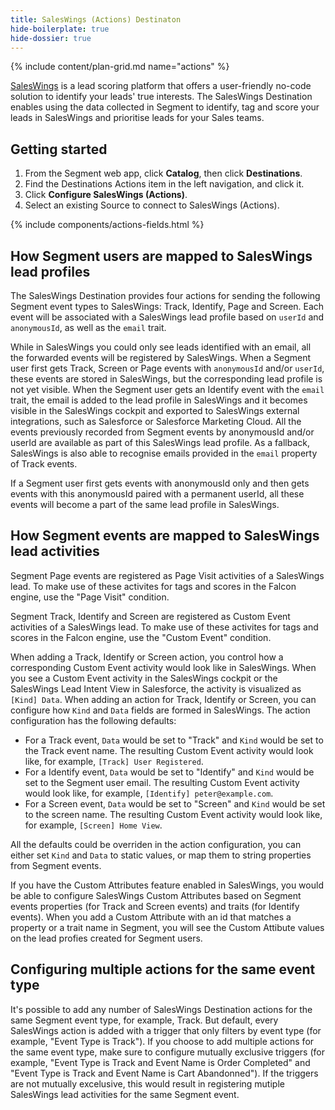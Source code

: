 ```yaml
---
title: SalesWings (Actions) Destinaton
hide-boilerplate: true
hide-dossier: true
---
```


{% include content/plan-grid.md name="actions" %}

[SalesWings](https://www.saleswingsapp.com/) is a lead scoring platform that offers a user-friendly no-code solution to identify your leads' 
true interests. The SalesWings Destination enables using the data collected in Segment to identify, tag and score your leads in SalesWings and prioritise leads for your Sales teams.

## Getting started

1. From the Segment web app, click **Catalog**, then click **Destinations**.
2. Find the Destinations Actions item in the left navigation, and click it.
3. Click **Configure SalesWings (Actions)**.
4. Select an existing Source to connect to SalesWings (Actions).

{% include components/actions-fields.html %}

## How Segment users are mapped to SalesWings lead profiles

The SalesWings Destination provides four actions for sending the following Segment event types to SalesWings: Track, Identify, Page and Screen. Each event will be associated with a SalesWings lead profile based on `userId` and `anonymousId`, as well as the `email` trait. 

While in SalesWings you could only see leads identified with an email, all the forwarded events will be registered by SalesWings. When a Segment user first gets Track, Screen or Page events with `anonymousId` and/or `userId`, these events are stored in SalesWings, but the corresponding lead profile is not yet visible. When the Segment user gets an Identify event with the `email` trait, the email is added to the lead profile in SalesWings and it becomes visible in the SalesWings cockpit and exported to SalesWings external integrations, such as Salesforce or Salesforce Marketing Cloud. All the events previously recorded from Segment events by anonymousId and/or userId are available as part of this SalesWings lead profile. As a fallback, SalesWings is also able to recognise emails provided in the `email` property of Track events.

If a Segment user first gets events with anonymousId only and then gets events with this anonymousId paired with a permanent userId, all these events will become a part of the same lead profile in SalesWings.

## How Segment events are mapped to SalesWings lead activities

Segment Page events are registered as Page Visit activities of a SalesWings lead. To make use of these activites for tags and scores in the Falcon engine, use the "Page Visit" condition.

Segment Track, Identify and Screen are registered as Custom Event activities of a SalesWings lead. To make use of these activites for tags and scores in the Falcon engine, use the "Custom Event" condition. 

When adding a Track, Identify or Screen action, you control how a corresponding Custom Event activity would look like in SalesWings. When you see a Custom Event activity in the SalesWings cockpit or the SalesWings Lead Intent View in Salesforce, the activity is visualized as `[Kind] Data`. When adding an action for Track, Identify or Screen, you can configure how `Kind` and `Data` fields are formed in SalesWings. The action configuration has the following defaults:
- For a Track event, `Data` would be set to "Track" and `Kind` would be set to the Track event name. The resulting Custom Event activity would look like, for example, `[Track] User Registered`.
- For a Identify event, `Data` would be set to "Identify" and `Kind` would be set to the Segment user email. The resulting Custom Event activity would look like, for example, `[Identify] peter@example.com`.
- For a Screen event, `Data` would be set to "Screen" and `Kind` would be set to the screen name. The resulting Custom Event activity would look like, for example, `[Screen] Home View`.

All the defaults could be overriden in the action configuration, you can either set `Kind` and `Data` to static values, or map them to string properties from Segment events.

If you have the Custom Attributes feature enabled in SalesWings, you would be able to configure SalesWings Custom Attributes based on Segment events properties (for Track and Screen events) and traits (for Identify events). When you add a Custom Attribute with an id that matches a property or a trait name in Segment, you will see the Custom Attibute values on the lead profies created for Segment users.

## Configuring multiple actions for the same event type

It's possible to add any number of SalesWings Destination actions for the same Segment event type, for example, Track. But default, every SalesWings action is added with a trigger that only filters by event type (for example, "Event Type is Track"). If you choose to add multiple actions for the same event type, make sure to configure mutually exclusive triggers (for example, "Event Type is Track and Event Name is Order Completed" and "Event Type is Track and Event Name is Cart Abandonned"). If the triggers are not mutually excelusive, this would result in registering mutiple SalesWings lead activities for the same Segment event.
